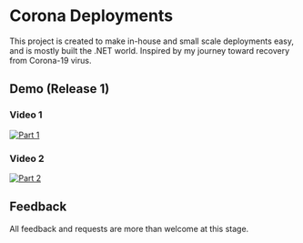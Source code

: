 # Corona Deployments

This project is created to make in-house and small scale deployments easy, and is mostly built the .NET world. Inspired by my journey toward recovery from Corona-19 virus.

## Demo (Release 1)

### Video 1

[![Part 1](https://img.youtube.com/vi/janRNXjJ20g/0.jpg)](https://www.youtube.com/watch?v=janRNXjJ20g)

### Video 2

[![Part 2](https://img.youtube.com/vi/zgRTFhm_7po/0.jpg)](https://www.youtube.com/watch?v=zgRTFhm_7po)

## Feedback

All feedback and requests are more than welcome at this stage.
